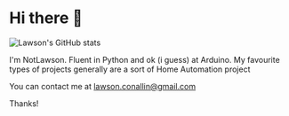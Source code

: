 # Hi there 👋

![Lawson's GitHub stats]([https://github-readme-stats.vercel.app/api?username=notlawson])

I'm NotLawson. Fluent in Python and ok (i guess) at Arduino.
My favourite types of projects generally are a sort of Home Automation project

You can contact me at lawson.conallin@gmail.com

Thanks!
